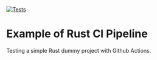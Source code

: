 [![Tests](https://github.com/guilchaves/github-actions-rust-example/actions/workflows/tests.yml/badge.svg)](https://github.com/guilchaves/github-actions-rust-example/actions/workflows/tests.yml)

# Example of Rust CI Pipeline

Testing a simple Rust dummy project with Github Actions. 

